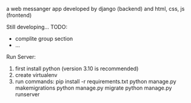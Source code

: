 a web messanger app developed by django (backend) and html, css, js (frontend)

Still developing...
TODO:
  - complite group section
  - ...

Run Server:
1. first install python (version 3.10 is recommended)
2. create virtualenv
3. run commands:
  pip install -r requirements.txt
  python manage.py makemigrations
  python manage.py migrate
  python manage.py runserver
